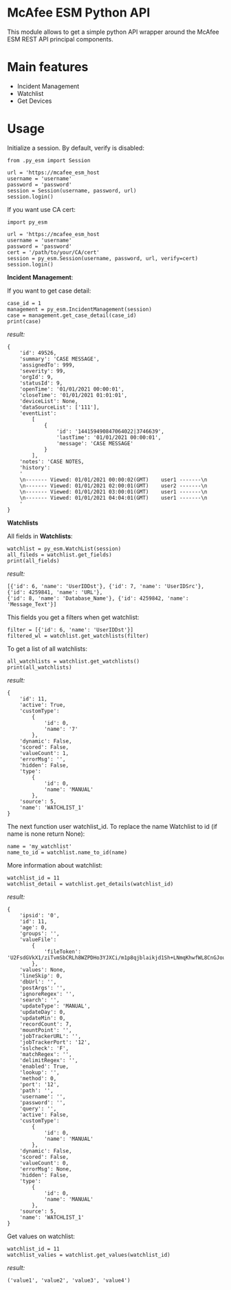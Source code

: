 # McAfee ESM Python API

This module allows to get a simple python API
wrapper around the McAfee ESM REST API principal components.

# Main features

- Incident Management
- Watchlist
- Get Devices


# Usage

Initialize a session. By default, verify is disabled:

    from .py_esm import Session
    
    url = 'https://mcafee_esm_host
    username = 'username'
    password = 'password'
    session = Session(username, password, url)
    session.login()

If you want use CA cert:
    
    import py_esm

    url = 'https://mcafee_esm_host
    username = 'username'
    password = 'password'
    cert = '/path/to/your/CA/cert'
    session = py_esm.Session(username, password, url, verify=cert)
    session.login()

**Incident Management**:

If you want to get case detail:

    case_id = 1
    management = py_esm.IncidentManagement(session)
    case = management.get_case_detail(case_id)
    print(case)

_result:_
    
    {
        'id': 49526,
        'summary': 'CASE MESSAGE',
        'assignedTo': 999,
        'severity': 99,
        'orgId': 9,
        'statusId': 9,
        'openTime': '01/01/2021 00:00:01',
        'closeTime': '01/01/2021 01:01:01',
        'deviceList': None,
        'dataSourceList': ['111'],
        'eventList': 
            [
                {  
                    'id': '144159490847064022|3746639',
                    'lastTime': '01/01/2021 00:00:01',
                    'message': 'CASE MESSAGE'
                }
            ],
        'notes': 'CASE NOTES,
        'history':
        '
        \n------- Viewed: 01/01/2021 00:00:02(GMT)    user1 -------\n
        \n------- Viewed: 01/01/2021 02:00:01(GMT)    user2 -------\n
        \n------- Viewed: 01/01/2021 03:00:01(GMT)    user1 -------\n
        \n------- Viewed: 01/01/2021 04:04:01(GMT)    user1 -------\n
        '
    }

**Watchlists**

All fields in **Watchlists**:
   
    watchlist = py_esm.WatchList(session)
    all_fileds = watchlist.get_fields)
    print(all_fields)

_result:_
    
    [{'id': 6, 'name': 'UserIDDst'}, {'id': 7, 'name': 'UserIDSrc'}, {'id': 4259841, 'name': 'URL'},
    {'id': 8, 'name': 'Database_Name'}, {'id': 4259842, 'name': 'Message_Text'}]


This fields you get a filters when get watchlist:
        
    filter = [{'id': 6, 'name': 'UserIDDst'}]
    filtered_wl = watchlist.get_watchlists(filter)

To get a list of all watchlists:

    all_watchlists = watchlist.get_watchlists()
    print(all_watchlists)

_result:_ 

    {
        'id': 11,
        'active': True,
        'customType': 
            {
                'id': 0,
                'name': '7'
            },
        'dynamic': False,
        'scored': False,
        'valueCount': 1,
        'errorMsg': '',
        'hidden': False, 
        'type':
            {
                'id': 0,
                'name': 'MANUAL'
            },
        'source': 5,
        'name': 'WATCHLIST_1'
    }


The next function user watchlist_id. To replace the name Watchlist to id (if name is none return None):

    name = 'my_watchlist'
    name_to_id = watchlist.name_to_id(name)

More information about watchlist:

    watchlist_id = 11
    watchlist_detail = watchlist.get_details(watchlist_id)

_result:_ 

    {
        'ipsid': '0',
        'id': 11,
        'age': 0,
        'groups': '',
        'valueFile':
            {
                'fileToken': 'U2FsdGVkX1/ziTvmSbCRLh8WZPDHo3YJXCi/m1p8qjblaikjd1Sh+LNmqKhwfWL8CnGJouHX0KeudNM4LiMDwg..'
            },
        'values': None,
        'lineSkip': 0,
        'dbUrl': '',
        'postArgs': '',
        'ignoreRegex': '',
        'search': '', 
        'updateType': 'MANUAL',
        'updateDay': 0,
        'updateMin': 0,
        'recordCount': 7,
        'mountPoint': '',
        'jobTrackerURL': '',
        'jobTrackerPort': '12',
        'sslcheck': 'F',
        'matchRegex': '',
        'delimitRegex': '',
        'enabled': True,
        'lookup': '',
        'method': 0,
        'port': '12',
        'path': '',
        'username': '',
        'password': '',
        'query': '',
        'active': False,
        'customType': 
            {
                'id': 0,
                'name': 'MANUAL'
            },
        'dynamic': False,
        'scored': False,
        'valueCount': 0,
        'errorMsg': None,
        'hidden': False,
        'type': 
            {
                'id': 0,
                'name': 'MANUAL'
            },
        'source': 5,
        'name': 'WATCHLIST_1'
    }

Get values on watchlist:

    watchlist_id = 11
    watchlist_valies = watchlist.get_values(watchlist_id)

_result:_

    ('value1', 'value2', 'value3', 'value4')



    
    
